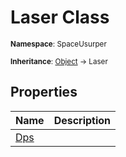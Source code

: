 # Laser Class

<small>**Namespace**: SpaceUsurper</small>

<small>**Inheritance**: [Object](https://docs.microsoft.com/en-us/dotnet/api/system.object?view=netframework-4.5) → Laser</small>

## Properties

<div markdown="1" class="member-table">

| Name | Description |
| :--- | ----------- |
| [Dps](Laser/Dps.md) |  | 

</div>

